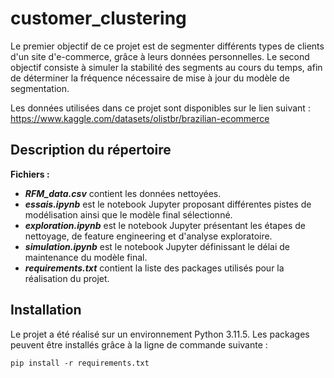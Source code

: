 # customer_clustering

Le premier objectif de ce projet est de segmenter différents types de clients d'un site d'e-commerce, grâce à leurs données personnelles. Le second objectif consiste à simuler la stabilité des segments au cours du temps, afin de déterminer la fréquence nécessaire de mise à jour du modèle de segmentation.

Les données utilisées dans ce projet sont disponibles sur le lien suivant :
https://www.kaggle.com/datasets/olistbr/brazilian-ecommerce

## Description du répertoire

**Fichiers :**
- **_RFM_data.csv_** contient les données nettoyées.
- **_essais.ipynb_** est le notebook Jupyter proposant différentes pistes de modélisation ainsi que le modèle final sélectionné.
- **_exploration.ipynb_** est le notebook Jupyter présentant les étapes de nettoyage, de feature engineering et d'analyse exploratoire.
- **_simulation.ipynb_** est le notebook Jupyter définissant le délai de maintenance du modèle final.
- **_requirements.txt_** contient la liste des packages utilisés pour la réalisation du projet.

## Installation

Le projet a été réalisé sur un environnement Python 3.11.5. Les packages peuvent être installés grâce à la ligne de commande suivante :

`pip install -r requirements.txt`